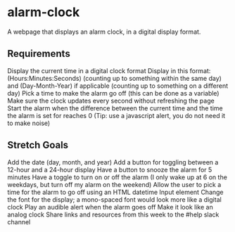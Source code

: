 # alarm-clock
A webpage that displays an alarm clock, in a digital display format.

## Requirements
Display the current time in a digital clock format
Display in this format: (Hours:Minutes:Seconds) (counting up to something within the same day) and (Day-Month-Year) if applicable (counting up to something on a different day)
Pick a time to make the alarm go off (this can be done as a variable)
Make sure the clock updates every second without refreshing the page
Start the alarm when the difference between the current time and the time the alarm is set for reaches 0 (Tip: use a javascript alert, you do not need it to make noise)
## Stretch Goals
Add the date (day, month, and year)
Add a button for toggling between a 12-hour and a 24-hour display
Have a button to snooze the alarm for 5 minutes
Have a toggle to turn on or off the alarm (I only wake up at 6 on the weekdays, but turn off my alarm on the weekend)
Allow the user to pick a time for the alarm to go off using an HTML datetime Input element
Change the font for the display; a mono-spaced font would look more like a digital clock
Play an audible alert when the alarm goes off
Make it look like an analog clock
Share links and resources from this week to the #help slack channel
